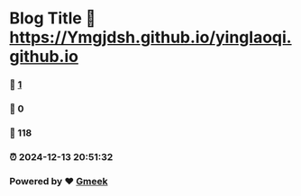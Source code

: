 # Blog Title :link: https://Ymgjdsh.github.io/yinglaoqi.github.io 
### :page_facing_up: [1](https://Ymgjdsh.github.io/yinglaoqi.github.io/tag.html) 
### :speech_balloon: 0 
### :hibiscus: 118 
### :alarm_clock: 2024-12-13 20:51:32 
### Powered by :heart: [Gmeek](https://github.com/Meekdai/Gmeek)
